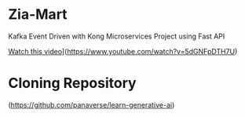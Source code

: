 # Zia-Mart
Kafka Event Driven with Kong Microservices Project using Fast API

[Watch this video](https://[www.youtube.com/watch?v=dQw4w9WgXcQ)](https://www.youtube.com/watch?v=5dGNFpDTH7U)

# Cloning Repository
(https://github.com/panaverse/learn-generative-ai)

